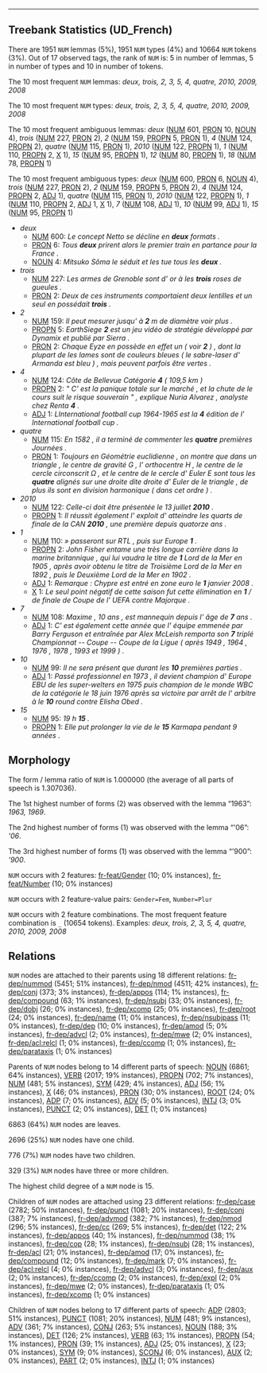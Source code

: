 

--------------------------------------------------------------------------------

## Treebank Statistics (UD_French)

There are 1951 `NUM` lemmas (5%), 1951 `NUM` types (4%) and 10664 `NUM` tokens (3%).
Out of 17 observed tags, the rank of `NUM` is: 5 in number of lemmas, 5 in number of types and 10 in number of tokens.

The 10 most frequent `NUM` lemmas: <em>deux, trois, 2, 3, 5, 4, quatre, 2010, 2009, 2008</em>

The 10 most frequent `NUM` types:  <em>deux, trois, 2, 3, 5, 4, quatre, 2010, 2009, 2008</em>

The 10 most frequent ambiguous lemmas: <em>deux</em> ([NUM]() 601, [PRON]() 10, [NOUN]() 4), <em>trois</em> ([NUM]() 227, [PRON]() 2), <em>2</em> ([NUM]() 159, [PROPN]() 5, [PRON]() 1), <em>4</em> ([NUM]() 124, [PROPN]() 2), <em>quatre</em> ([NUM]() 115, [PRON]() 1), <em>2010</em> ([NUM]() 122, [PROPN]() 1), <em>1</em> ([NUM]() 110, [PROPN]() 2, [X]() 1), <em>15</em> ([NUM]() 95, [PROPN]() 1), <em>12</em> ([NUM]() 80, [PROPN]() 1), <em>18</em> ([NUM]() 78, [PROPN]() 1)

The 10 most frequent ambiguous types:  <em>deux</em> ([NUM]() 600, [PRON]() 6, [NOUN]() 4), <em>trois</em> ([NUM]() 227, [PRON]() 2), <em>2</em> ([NUM]() 159, [PROPN]() 5, [PRON]() 2), <em>4</em> ([NUM]() 124, [PROPN]() 2, [ADJ]() 1), <em>quatre</em> ([NUM]() 115, [PRON]() 1), <em>2010</em> ([NUM]() 122, [PROPN]() 1), <em>1</em> ([NUM]() 110, [PROPN]() 2, [ADJ]() 1, [X]() 1), <em>7</em> ([NUM]() 108, [ADJ]() 1), <em>10</em> ([NUM]() 99, [ADJ]() 1), <em>15</em> ([NUM]() 95, [PROPN]() 1)


* <em>deux</em>
  * [NUM]() 600: <em>Le concept Netto se décline en <b>deux</b> formats .</em>
  * [PRON]() 6: <em>Tous <b>deux</b> prirent alors le premier train en partance pour la France .</em>
  * [NOUN]() 4: <em>Mitsuko Sôma le séduit et les tue tous les <b>deux</b> .</em>
* <em>trois</em>
  * [NUM]() 227: <em>Les armes de Grenoble sont d' or à les <b>trois</b> roses de gueules .</em>
  * [PRON]() 2: <em>Deux de ces instruments comportaient deux lentilles et un seul en possédait <b>trois</b> .</em>
* <em>2</em>
  * [NUM]() 159: <em>Il peut mesurer jusqu' à <b>2</b> m de diamètre voir plus .</em>
  * [PROPN]() 5: <em>EarthSiege <b>2</b> est un jeu vidéo de stratégie développé par Dynamix et publié par Sierra .</em>
  * [PRON]() 2: <em>Chaque Eyze en possède en effet un ( voir <b>2</b> ) , dont la plupart de les lames sont de couleurs bleues ( le sabre-laser d' Armanda est bleu ) , mais peuvent parfois être vertes .</em>
* <em>4</em>
  * [NUM]() 124: <em>Côte de Bellevue Catégorie <b>4</b> ( 109,5 km )</em>
  * [PROPN]() 2: <em>" C' est la panique totale sur le marché , et la chute de le cours suit le risque souverain " , explique Nuria Alvarez , analyste chez Renta <b>4</b> .</em>
  * [ADJ]() 1: <em>LInternational football cup 1964-1965 est la <b>4</b> édition de l' International football cup .</em>
* <em>quatre</em>
  * [NUM]() 115: <em>En 1582 , il a terminé de commenter les <b>quatre</b> premières Journées .</em>
  * [PRON]() 1: <em>Toujours en Géométrie euclidienne , on montre que dans un triangle , le centre de gravité G , l' orthocentre H , le centre de le cercle circonscrit Ω , et le centre de le cercle d' Euler E sont tous les <b>quatre</b> alignés sur une droite dite droite d' Euler de le triangle , de plus ils sont en division harmonique ( dans cet ordre ) .</em>
* <em>2010</em>
  * [NUM]() 122: <em>Celle-ci doit être présentée le 13 juillet <b>2010</b> .</em>
  * [PROPN]() 1: <em>Il réussit également l' exploit d' atteindre les quarts de finale de la CAN <b>2010</b> , une première depuis quatorze ans .</em>
* <em>1</em>
  * [NUM]() 110: <em>» passeront sur RTL , puis sur Europe <b>1</b> .</em>
  * [PROPN]() 2: <em>John Fisher entame une très longue carrière dans la marine britannique , qui lui vaudra le titre de <b>1</b> Lord de la Mer en 1905 , après avoir obtenu le titre de Troisième Lord de la Mer en 1892 , puis le Deuxième Lord de la Mer en 1902 .</em>
  * [ADJ]() 1: <em>Remarque : Chypre est entré en zone euro le <b>1</b> janvier 2008 .</em>
  * [X]() 1: <em>Le seul point négatif de cette saison fut cette élimination en <b>1</b> / de finale de Coupe de l' UEFA contre Majorque .</em>
* <em>7</em>
  * [NUM]() 108: <em>Maxime , 10 ans , est mannequin depuis l' âge de <b>7</b> ans .</em>
  * [ADJ]() 1: <em>C' est également cette année que l' équipe emmenée par Barry Ferguson et entraînée par Alex McLeish remporta son <b>7</b> triplé Championnat -- Coupe -- Coupe de la Ligue ( après 1949 , 1964 , 1976 , 1978 , 1993 et 1999 ) .</em>
* <em>10</em>
  * [NUM]() 99: <em>Il ne sera présent que durant les <b>10</b> premières parties .</em>
  * [ADJ]() 1: <em>Passé professionnel en 1973 , il devient champion d' Europe EBU de les super-welters en 1975 puis champion de le monde WBC de la catégorie le 18 juin 1976 après sa victoire par arrêt de l' arbitre à le <b>10</b> round contre Elisha Obed .</em>
* <em>15</em>
  * [NUM]() 95: <em>19 h <b>15</b> .</em>
  * [PROPN]() 1: <em>Elle put prolonger la vie de le <b>15</b> Karmapa pendant 9 années .</em>

## Morphology

The form / lemma ratio of `NUM` is 1.000000 (the average of all parts of speech is 1.307036).

The 1st highest number of forms (2) was observed with the lemma “1963”: <em>1963, 1969</em>.

The 2nd highest number of forms (1) was observed with the lemma “'06”: <em>'06</em>.

The 3rd highest number of forms (1) was observed with the lemma “'900”: <em>'900</em>.

`NUM` occurs with 2 features: [fr-feat/Gender]() (10; 0% instances), [fr-feat/Number]() (10; 0% instances)

`NUM` occurs with 2 feature-value pairs: `Gender=Fem`, `Number=Plur`

`NUM` occurs with 2 feature combinations.
The most frequent feature combination is `_` (10654 tokens).
Examples: <em>deux, trois, 2, 3, 5, 4, quatre, 2010, 2009, 2008</em>


## Relations

`NUM` nodes are attached to their parents using 18 different relations: [fr-dep/nummod]() (5451; 51% instances), [fr-dep/nmod]() (4511; 42% instances), [fr-dep/conj]() (373; 3% instances), [fr-dep/appos]() (114; 1% instances), [fr-dep/compound]() (63; 1% instances), [fr-dep/nsubj]() (33; 0% instances), [fr-dep/dobj]() (26; 0% instances), [fr-dep/xcomp]() (25; 0% instances), [fr-dep/root]() (24; 0% instances), [fr-dep/name]() (11; 0% instances), [fr-dep/nsubjpass]() (11; 0% instances), [fr-dep/dep]() (10; 0% instances), [fr-dep/amod]() (5; 0% instances), [fr-dep/advcl]() (2; 0% instances), [fr-dep/mwe]() (2; 0% instances), [fr-dep/acl:relcl]() (1; 0% instances), [fr-dep/ccomp]() (1; 0% instances), [fr-dep/parataxis]() (1; 0% instances)

Parents of `NUM` nodes belong to 14 different parts of speech: [NOUN]() (6861; 64% instances), [VERB]() (2017; 19% instances), [PROPN]() (702; 7% instances), [NUM]() (481; 5% instances), [SYM]() (429; 4% instances), [ADJ]() (56; 1% instances), [X]() (46; 0% instances), [PRON]() (30; 0% instances), [ROOT]() (24; 0% instances), [ADP]() (7; 0% instances), [ADV]() (5; 0% instances), [INTJ]() (3; 0% instances), [PUNCT]() (2; 0% instances), [DET]() (1; 0% instances)

6863 (64%) `NUM` nodes are leaves.

2696 (25%) `NUM` nodes have one child.

776 (7%) `NUM` nodes have two children.

329 (3%) `NUM` nodes have three or more children.

The highest child degree of a `NUM` node is 15.

Children of `NUM` nodes are attached using 23 different relations: [fr-dep/case]() (2782; 50% instances), [fr-dep/punct]() (1081; 20% instances), [fr-dep/conj]() (387; 7% instances), [fr-dep/advmod]() (382; 7% instances), [fr-dep/nmod]() (296; 5% instances), [fr-dep/cc]() (269; 5% instances), [fr-dep/det]() (122; 2% instances), [fr-dep/appos]() (40; 1% instances), [fr-dep/nummod]() (38; 1% instances), [fr-dep/cop]() (28; 1% instances), [fr-dep/nsubj]() (28; 1% instances), [fr-dep/acl]() (21; 0% instances), [fr-dep/amod]() (17; 0% instances), [fr-dep/compound]() (12; 0% instances), [fr-dep/mark]() (7; 0% instances), [fr-dep/acl:relcl]() (4; 0% instances), [fr-dep/advcl]() (3; 0% instances), [fr-dep/aux]() (2; 0% instances), [fr-dep/ccomp]() (2; 0% instances), [fr-dep/expl]() (2; 0% instances), [fr-dep/mwe]() (2; 0% instances), [fr-dep/parataxis]() (1; 0% instances), [fr-dep/xcomp]() (1; 0% instances)

Children of `NUM` nodes belong to 17 different parts of speech: [ADP]() (2803; 51% instances), [PUNCT]() (1081; 20% instances), [NUM]() (481; 9% instances), [ADV]() (361; 7% instances), [CONJ]() (263; 5% instances), [NOUN]() (188; 3% instances), [DET]() (126; 2% instances), [VERB]() (63; 1% instances), [PROPN]() (54; 1% instances), [PRON]() (39; 1% instances), [ADJ]() (25; 0% instances), [X]() (23; 0% instances), [SYM]() (9; 0% instances), [SCONJ]() (6; 0% instances), [AUX]() (2; 0% instances), [PART]() (2; 0% instances), [INTJ]() (1; 0% instances)

